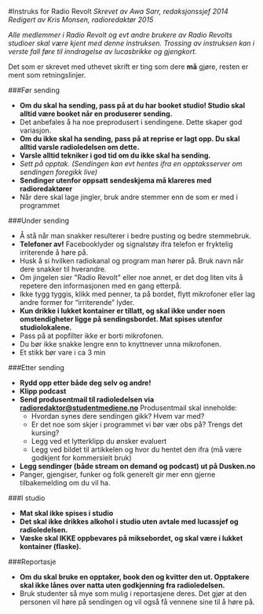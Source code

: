 #Instruks for Radio Revolt
*Skrevet av Awa Sarr, redaksjonssjef 2014*
*Redigert av Kris Monsen, radioredaktør 2015*

*Alle medlemmer i Radio Revolt og evt andre brukere av Radio Revolts studioer skal være kjent med denne instruksen. Trossing av instruksen kan i verste fall føre til inndragelse av lucasbrikke og gjengkort.*

Det som er skrevet med uthevet skrift er ting som dere **må** gjøre, resten er ment som retningslinjer.

###Før sending
* **Om du skal ha sending, pass på at du har booket studio! Studio skal alltid være booket når en produserer sending.**
* Det anbefales å ha noe preprodusert i sendingene. Dette skaper god variasjon.
* **Om du ikke skal ha sending, pass på at reprise er lagt opp. Du skal alltid varsle radioledelsen om dette.**
* **Varsle alltid tekniker i god tid om du ikke skal ha sending.**
* *Sett på opptak. (Sendingen kan evt hentes ifra en opptaksserver om sendingen foregikk live)*
* **Sendinger utenfor oppsatt sendeskjema må klareres med radioredaktører**
* Når dere skal lage jingler, bruk andre stemmer enn de som er med i programmet

###Under sending
* Å stå når man snakker resulterer i bedre pusting og bedre stemmebruk. 
* **Telefoner av!** Facebooklyder og signalstøy ifra telefon er fryktelig irriterende å høre på.
* Husk å si hvilken radiokanal og program man hører på. Bruk navn når dere snakker til hverandre.
* Om jingelen sier "Radio Revolt" eller noe annet, er det dog liten vits å repetere den informasjonen med en gang etterpå.
* Ikke tygg tyggis, klikk med penner, ta på bordet, flytt mikrofoner eller lag andre former for “irriterende” lyder.
* **Kun drikke i lukket kontainer er tillatt, og skal ikke under noen omstendigheter ligge på sendingsbordet. Mat spises utenfor studiolokalene.**
* Pass på at popfilter ikke er borti mikrofonen.
* Du bør ikke snakke lengre enn to knyttnever unna mikrofonen.
* Et stikk bør vare i ca 3 min

###Etter sending
* **Rydd opp etter både deg selv og andre!**
* **Klipp podcast**
* **Send produsentmail til radioledelsen via radioredaktor@studentmediene.no**
Produsentmail skal inneholde:
    - Hvordan synes dere sendingen gikk? Hvem var med?
    - Er det noe som skjer i programmet vi bør vær obs på? Trengs det kursing?
    - Legg ved et lytterklipp du ønsker evaluert
    - Legg ved bildet til artikkelen og hvor du hentet den ifra (må være godkjent for kommersielt bruk)
* **Legg sendinger (både stream on demand og podcast) ut på Dusken.no**
* Panger, gjengiser, funker og folk generelt gir mer enn gjerne tilbakemelding om du vil ha.

###I studio
* **Mat skal ikke spises i studio**
* **Det skal ikke drikkes alkohol i studio uten avtale med lucassjef og radioledelsen.**
* **Væske skal IKKE oppbevares på miksebordet, og skal være i lukket kontainer (flaske).**

###Reportasje
* **Om du skal bruke en opptaker, book den og kvitter den ut. Opptakere skal ikke lånes over natta uten godkjenning fra radioledelsen.**
* Bruk studenter så mye som mulig i reportasjene deres. Det gjør at den personen vil høre på sendingen og vil også få vennene sine til å høre på.
